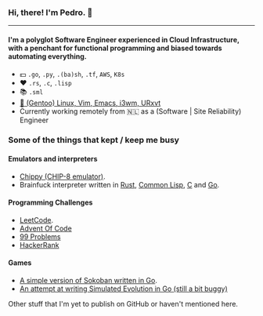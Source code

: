 ### Hi, there! I'm Pedro. 👋
---
#### I'm a polyglot Software Engineer experienced in Cloud Infrastructure, with a penchant for functional programming and biased towards automating everything.

-  💵 `.go`, `.py`, `.(ba)sh`, `.tf`, `AWS`, `K8s`
- ❤️ `.rs`, `.c`, `.lisp`
- 📚 `.sml`
- [🐧 (Gentoo) Linux, Vim, Emacs, i3wm, URxvt](https://github.com/csixteen/dotties)
- Currently working remotely from 🇳🇱 as a (Software | Site Reliability) Engineer

### Some of the things that kept / keep me busy
#### Emulators and interpreters
- [Chippy (CHIP-8 emulator)](https://github.com/csixteen/chippy).
- Brainfuck interpreter written in [Rust](https://github.com/csixteen/rs-bff), [Common Lisp](https://github.com/csixteen/cl-bff), [C](https://github.com/csixteen/c-bff) and [Go](https://github.com/csixteen/go-bff).
#### Programming Challenges
- [LeetCode](https://github.com/csixteen/LeetCode).
- [Advent Of Code](https://github.com/csixteen/AdventOfCode)
- [99 Problems](https://github.com/csixteen/99Problems)
- [HackerRank](https://github.com/csixteen/HackerRank)
#### Games
- [A simple version of Sokoban written in Go](https://github.com/csixteen/sokoban).
- [An attempt at writing Simulated Evolution in Go (still a bit buggy)](https://github.com/csixteen/simulated-evolution)

Other stuff that I'm yet to publish on GitHub or haven't mentioned here.

